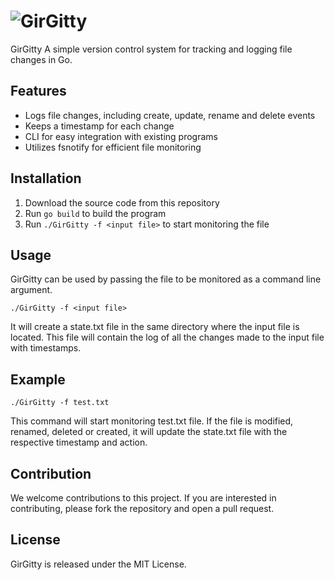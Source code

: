 # ![GirGitty](https://user-images.githubusercontent.com/70265851/215024982-659824ba-a3dc-4c1f-9d66-152071e08f87.png)
GirGitty
A simple version control system for tracking and logging file changes in Go.

## Features
- Logs file changes, including create, update, rename and delete events
- Keeps a timestamp for each change
- CLI for easy integration with existing programs
- Utilizes fsnotify for efficient file monitoring

## Installation
1. Download the source code from this repository
2. Run `go build` to build the program
3. Run `./GirGitty -f <input file>` to start monitoring the file

## Usage
GirGitty can be used by passing the file to be monitored as a command line argument. 

`./GirGitty -f <input file>`

It will create a state.txt file in the same directory where the input file is located. This file will contain the log of all the changes made to the input file with timestamps.

## Example

`./GirGitty -f test.txt`


This command will start monitoring test.txt file. If the file is modified, renamed, deleted or created, it will update the state.txt file with the respective timestamp and action.

## Contribution
We welcome contributions to this project. If you are interested in contributing, please fork the repository and open a pull request.

## License
GirGitty is released under the MIT License.
